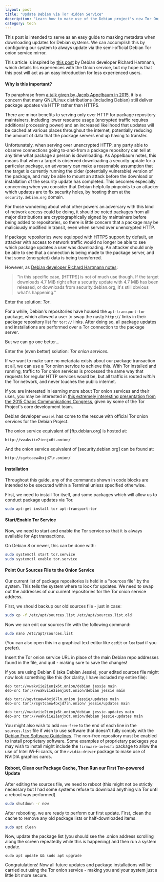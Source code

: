 ```yaml
---
layout: post
title: "Update Debian via Tor Hidden Service"
description: "Learn how to make use of the Debian project's new Tor Onion Service repositories."
category: tech
---
```

This post is intended to serve as an easy guide to masking metadata when downloading updates for Debian systems. We can accomplish this by configuring our system to always update via the semi-official Debian Tor onion service mirror.

This article is inspired by <a target="_blank" rel="noopener noreferrer" href="http://richardhartmann.de/blog/posts/2015/08/24-Tor-enabled_Debian_mirror/">this post</a> by Debian developer Richard Hartmann, which details his experiences with the Onion service, but my hope is that this post will act as an easy introduction for less experienced users.


#### Why is this important?
To paraphrase from <a target="_blank" rel="noopener noreferrer" href="http://meetings-archive.debian.net/pub/debian-meetings/2015/debconf15/What_is_to_be_done_Reflections_on_Free_Software_Usage.webm">a talk given by Jacob Appelbaum in 2015</a>, it is a concern that many GNU/Linux distributions (including Debian) still deliver package updates via HTTP rather than HTTPS.

There are minor benefits to serving only over HTTP for package repository maintainers, including lower resource usage (encrypted traffic requires additional processing power) and an increased likelihood that updates will be cached at various places throughout the internet, potentially reducing the amount of data that the package servers end up having to transfer.

Unfortunately, when serving over unencrypted HTTP, any party able to observe connections going to-and-from a package repository can tell at any time what package a person is downloading. As Appelbaum notes, this means that when a target is observed downloading a security update for a particular package, an adversary can make a reasonable assumption that the target is currently running the older (potentially vulnerable) version of the package, and may be able to mount an attack before the download or installation of the security update has completed. This becomes especially concerning when you consider that Debian helpfully pinpoints to an attacker which updates are to fix security holes, by hosting them at the `security.debian.org` domain.

For those wondering about what other powers an adversary with this kind of network access could be doing, it should be noted packages from all major distributions are cryptographically signed by maintainers before being added to repositories, so there is little concern that a package may be maliciously modified in transit, even when served over unencrypted HTTP.

If package repositories were equipped with HTTPS support by default, an attacker with access to network traffic would no longer be able to see which package updates a user was downloading. An attacker should only be able to see that a connection is being made to the package server, and that some (encrypted) data is being transferred.

However, as <a target="_blank" rel="noopener noreferrer" href="http://richardhartmann.de/blog/posts/2015/08/24-Tor-enabled_Debian_mirror/">Debian developer Richard Hartmann notes</a>:

>"In this specific case, [HTTPS] is not of much use though. If the target downloads 4.7 MiB right after a security update with 4.7 MiB has been released, or downloads from security.debian.org, it's still obvious what's happening."

Enter the solution: _Tor_.

For a while, Debian's repositories have housed the `apt-transport-tor` package, which allowed a user to swap the nasty `http://` links in their package repository list for `tor://` links. After doing so, all package updates and installations are performed over a Tor connection to the package server.

But we can go one better...

Enter the (even better) solution: _Tor onion services_.

If we want to make sure no metadata exists about our package transaction at all, we can use a Tor onion service to achieve this. With Tor installed and running, traffic to Tor onion services is processed the same way that requests for regular HTTP services would be, but all traffic is routed <i>within</i> the Tor network, and never touches the public internet.

If you are interested in learning more about Tor onion services and their uses, you may be interested in <a target="_blank" rel="noopener noreferrer" href="https://media.ccc.de/v/32c3-7322-tor_onion_services_more_useful_than_you_think">this extremely interesting presentation from the 2015 Chaos Communications Congress</a>, given by some of the Tor Project's core development team.

Debian developer `weasel` has come to the rescue with official Tor onion services for the Debian Project.

The onion service equivalent of [ftp.debian.org] is hosted at:
```
http://vwakviie2ienjx6t.onion/
```

And the onion service equivalent of [security.debian.org] can be found at:
```
http://sgvtcaew4bxjd7ln.onion/
```

#### Installation
Throughout this guide, any of the commands shown in code blocks are intended to be executed within a Terminal unless specified otherwise.

First, we need to install Tor itself, and some packages which will allow us to conduct package updates via Tor.
```sh
sudo apt-get install tor apt-transport-tor
```

#### Start/Enable Tor Service
Now, we need to start and enable the Tor service so that it is always available for Apt transactions.

On Debian 8 or newer, this can be done with:
```sh
sudo systemctl start tor.service
sudo systemctl enable tor.service
```

#### Point Our Sources File to the Onion Service
Our current list of package repositories is held in a "sources file" by the system. This tells the system where to look for updates. We need to swap out the addresses of our current repositories for the Tor onion service address.

First, we should backup our old sources file - just in case:
```sh
sudo cp -f /etc/apt/sources.list /etc/apt/sources.list.old
```

Now we can edit our sources file with the following command:
```sh
sudo nano /etc/apt/sources.list
```
(You can also open this in a graphical text editor like `gedit` or `leafpad` if you prefer).

Insert the Tor onion service URL in place of the main Debian repo addresses found in the file, and quit - making sure to save the changes!

If you are using Debian 8 (aka Debian Jessie), your edited sources file might now look something like this (for clarity, I have included my entire file):
```
deb tor://vwakviie2ienjx6t.onion/debian jessie main
deb-src tor://vwakviie2ienjx6t.onion/debian jessie main

deb tor://sgvtcaew4bxjd7ln.onion jessie/updates main
deb-src tor://sgvtcaew4bxjd7ln.onion/ jessie/updates main

deb tor://vwakviie2ienjx6t.onion/debian jessie-updates main
deb-src tor://vwakviie2ienjx6t.onion/debian jessie-updates main
```

You might also wish to add `non-free` to the end of each line in the `sources.list` file if wish to use software that doesn't fully comply with the <a target="_blank" rel="noopener noreferrer" href="https://www.debian.org/social_contract#guidelines">Debian Free Software Guidelines</a>. The non-free repository must be enabled to install proprietary software. Some examples of proprietary packages you may wish to install might include the <code>firmware-iwlwifi</code> package to allow the use of Intel Wi-Fi cards, or the <code>nvidia-driver</code> package to make use of NVIDIA graphics cards.

#### Reboot, Clean our Package Cache, Then Run our First Tor-powered Update
After editing the sources file, we need to reboot (this might not be strictly necessary but I had some systems refuse to download anything via Tor until a reboot was performed).
```sh
sudo shutdown -r now
```

After rebooting, we are ready to perform our first update. First, clean the cache to remove any old package lists or half-downloaded items.
```sh
sudo apt clean
```

Now, update the package list (you should see the .onion address scrolling along the screen repeatedly while this is happening) and then run a system update.
```
sudo apt update && sudo apt upgrade
```

Congratulations! Now all future updates and package installations will be carried out using the Tor onion service - making you and your system just a little bit more secure.
